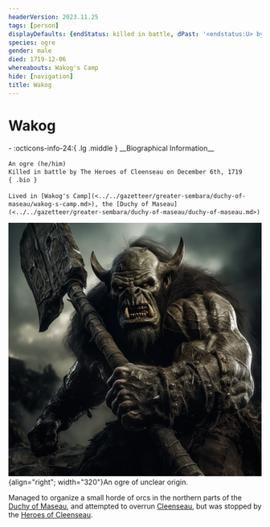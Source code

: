```yaml
---
headerVersion: 2023.11.25
tags: [person]
displayDefaults: {endStatus: killed in battle, dPast: '<endstatus:U> by [[The Heroes of Cleenseau]] on <enddate>'}
species: ogre
gender: male
died: 1719-12-06
whereabouts: Wakog's Camp
hide: [navigation]
title: Wakog
---
```

# Wakog
<div class="grid cards ext-narrow-margin ext-one-column" markdown>
- :octicons-info-24:{ .lg .middle } __Biographical Information__

    An ogre (he/him)  
    Killed in battle by The Heroes of Cleenseau on December 6th, 1719  
    { .bio }

    Lived in [Wakog's Camp](<../../gazetteer/greater-sembara/duchy-of-maseau/wakog-s-camp.md>), the [Duchy of Maseau](<../../gazetteer/greater-sembara/duchy-of-maseau/duchy-of-maseau.md>)
</div>


![Wakog](../../assets/wakog.png){align="right"; width="320"}An ogre of unclear origin. 

Managed to organize a small horde of orcs in the northern parts of the [Duchy of Maseau](<../../gazetteer/greater-sembara/duchy-of-maseau/duchy-of-maseau.md>), and attempted to overrun [Cleenseau](<../../gazetteer/greater-sembara/sembara/barony-of-aveil/cleenseau-region/cleenseau/cleenseau.md>), but was stopped by the [Heroes of Cleenseau](<../pcs/cleenseau/heroes-of-cleenseau.md>).
